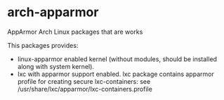 arch-apparmor
=============

AppArmor Arch Linux packages that are works

This packages provides:

* linux-apparmor enabled kernel (without modules, should be installed along
  with system kernel).
* lxc with apparmor support enabled.
  lxc package contains apparmor profile for creating secure lxc-containers:
  see /usr/share/lxc/apparmor/lxc-containers.profile
